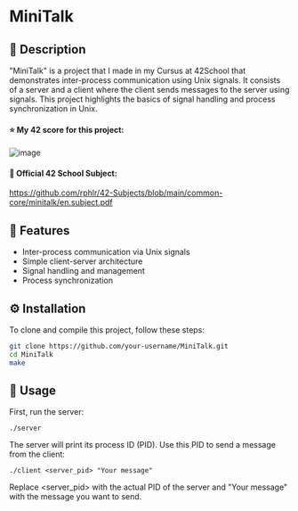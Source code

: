 # MiniTalk

## 📜 Description
"MiniTalk" is a project that I made in my Cursus at 42School that demonstrates inter-process communication using Unix signals. It consists of a server and a client where the client sends messages to the server using signals. This project highlights the basics of signal handling and process synchronization in Unix.

#### ⭐ My 42 score for this project:
![image](https://github.com/yvann-ba/MiniTalk/assets/97234242/29d8e0fb-d3b3-4789-8731-d9a3a8b653b6)

#### 📄 Official 42 School Subject:
https://github.com/rphlr/42-Subjects/blob/main/common-core/minitalk/en.subject.pdf

## 🌟 Features
- Inter-process communication via Unix signals
- Simple client-server architecture
- Signal handling and management
- Process synchronization

## ⚙️ Installation

To clone and compile this project, follow these steps:

```bash
git clone https://github.com/your-username/MiniTalk.git
cd MiniTalk
make
```
## 🚀 Usage
First, run the server:
```
./server
```
The server will print its process ID (PID). Use this PID to send a message from the client:
```
./client <server_pid> "Your message"
```
Replace <server_pid> with the actual PID of the server and "Your message" with the message you want to send.
